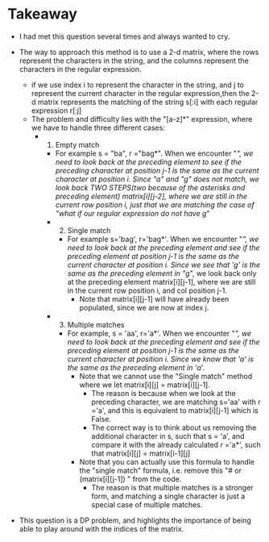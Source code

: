 # Takeaway

- I had met this question several times and always wanted to cry.

- The way to approach this method is to use a 2-d matrix, where the rows represent the characters in the string, and the columns represent the characters in the regular expression.
  - if we use index i to represent the character in the string, and j to represent the current character in the regular expression,then the 2-d matrix represents the matching of the string s[:i] with each regular expression r[:j]
  - The problem and difficulty lies with the "\[a-z\]*" expression, where we have to handle three different cases:
    - 1. Empty match
      - For example s = "ba", r ="bag*". When we encounter "*", we need to look back at the preceding element to see if the preceding character at position j-1 is the same as the current character at position i. Since "a" and "g" does not match, we look back TWO STEPS(two because of the asterisks and preceding element) matrix[i][j-2], where we are still in the current row position i, just that we are matching the case of "what if our regular expression do not have g*"
      - 2. Single match
        - For example s='bag', r='bag*'. When we encounter "*", we need to look back at the preceding element and see if the preceding element at position j-1 is the same as the current character at position i. Since we see that 'g' is the same as the preceding element in "g*", we look back only at the preceding element matrix[i][j-1], where we are still in the current row position i, and col position j-1.
          - Note that matrix[i][j-1] will have already been populated, since we are now at index j.
      - 3. Multiple matches
        - For example, s = 'aa', r='a*'. When we encounter "*", we need to look back at the preceding element and see if the preceding element at position j-1 is the same as the current character at position i. Since we know that 'a' is the same as the preceding element in 'a*'.
          - Note that we cannot use the "Single match" method where we let matrix[i][j] = matrix[i][j-1].
            - The reason is because when we look at the preceding character, we are matching s='aa' with r ='a', and this is equivalent to matrix[i][j-1] which is False.
            - The correct way is to think about us removing the additional character in s, such that s = 'a', and compare it with the already calculated r ='a*', such that matrix[i][j] = matrix[i-1][j]
          - Note that you can actually use this formula to handle the "single match" formula, i.e. remove this "# or (matrix[i][j-1]) " from the code.
            - The reason is that multiple matches is a stronger form, and matching a single character is just a special case of multiple matches. 
- This question is a DP problem, and highlights the importance of being able to play around with the indices of the matrix.